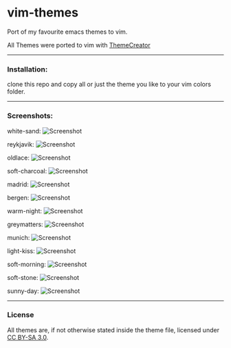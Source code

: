 # vim-themes
Port of my favourite emacs themes to vim.

All Themes were ported to vim with [ThemeCreator](https://github.com/mswift42/themecreator)

* * *

### Installation:
clone this repo and copy all or just the theme you like to your vim colors folder.

* * *

### Screenshots:

white-sand:
![Screenshot](https://github.com/mswift42/vim-themes/raw/master/screenshots/white-sand-nvim.png)

reykjavik:
![Screenshot](https://github.com/mswift42/vim-themes/raw/master/screenshots/reykjavik-nvim.png)

oldlace:
![Screenshot](https://github.com/mswift42/vim-themes/raw/master/screenshots/oldlace-nvim.png)

soft-charcoal:
![Screenshot](https://github.com/mswift42/vim-themes/raw/master/screenshots/soft-charcoal-nvim.png)

madrid:
![Screenshot](https://github.com/mswift42/vim-themes/raw/master/screenshots/madrid-nvim.png)

bergen:
![Screenshot](https://github.com/mswift42/vim-themes/raw/master/screenshots/bergen-nvim.png)

warm-night:
![Screenshot](https://github.com/mswift42/vim-themes/raw/master/screenshots/warm-night-nvim.png)

greymatters:
![Screenshot](https://github.com/mswift42/vim-themes/raw/master/screenshots/greymatters-nvim.png)

munich:
![Screenshot](https://github.com/mswift42/vim-themes/raw/master/screenshots/munich-nvim.png)

light-kiss:
![Screenshot](https://github.com/mswift42/vim-themes/raw/master/screenshots/light-kiss-nvim.png)

soft-morning:
![Screenshot](https://github.com/mswift42/vim-themes/raw/master/screenshots/soft-morning-nvim.png)

soft-stone:
![Screenshot](https://github.com/mswift42/vim-themes/raw/master/screenshots/soft-stone-nvim.png)

sunny-day:
![Screenshot](https://github.com/mswift42/vim-themes/raw/master/screenshots/sunny-day-nvim.png)

* * *

### License
All themes are, if not otherwise stated inside the theme file, licensed under [CC BY-SA 3.0](http://creativecommons.org/licenses/by-sa/3.0/).
